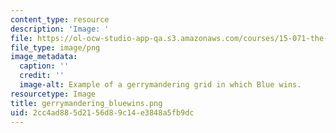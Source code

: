 ```yaml
---
content_type: resource
description: 'Image: '
file: https://ol-ocw-studio-app-qa.s3.amazonaws.com/courses/15-071-the-analytics-edge-spring-2017/2cc4ad885d2156d89c14e3848a5fb9dc_gerrymandering_bluewins.png
file_type: image/png
image_metadata:
  caption: ''
  credit: ''
  image-alt: Example of a gerrymandering grid in which Blue wins.
resourcetype: Image
title: gerrymandering_bluewins.png
uid: 2cc4ad88-5d21-56d8-9c14-e3848a5fb9dc
---
```

